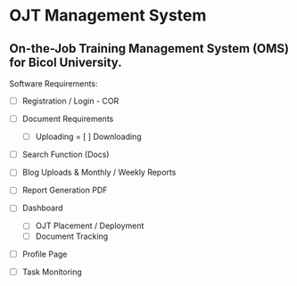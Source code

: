 # **OJT Management System**
On-the-Job Training Management System (OMS) for Bicol University.
---

Software Requirements:
- [ ] Registration / Login - COR
- [ ] Document Requirements
    + [ ] Uploading
    = [ ] Downloading
- [ ] Search Function (Docs)
- [ ] Blog Uploads & Monthly / Weekly Reports
- [ ] Report Generation PDF
- [ ] Dashboard
    + [ ] OJT Placement / Deployment
    + [ ] Document Tracking
- [ ] Profile Page
- [ ] Task Monitoring

